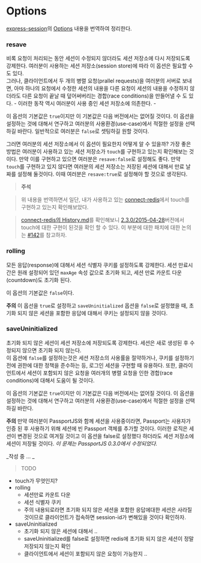 # Options

[express-session](https://github.com/expressjs/session)의 [Options](https://github.com/expressjs/session#options) 내용을 번역하여 정리한다.

### resave

비록 요청이 처리되는 동안 세션이 수정되지 않더라도 세션 저장소에 다시 저장되도록 강제한다.
여러분이 사용하는 세션 저장소(session store)에 따라 이 옵션은 필요할 수도 있다. <br />
그러나, 클라이언트에서 두 개의 병렬 요청(prallel requests)을 여러분의 서버로 보내면, 아마 하나의 요청에서 수정한 세션의 내용을 다른 요청이 세션의 내용을 수정하지 않더라도 다른 요청이 끝날 때 덮어써버리는 경합(race conditions)을 만들어낼 수 도 있다. - 이러한 동작 역시 여러분이 사용 중인 세션 저장소에 의존한다. -

이 옵션의 기본값은 `true`이지만 이 기본값은 다음 버전에서는 없어질 것이다. 이 옵션을 설정하는 것에 대해서 연구하고 여러분의 사용환경(use-case)에서 적절한 설정을 선택하길 바란다. 일반적으로 여러분은 `false`로 셋팅하길 원할 것이다.

그러면 여러분의 세션 저장소에서 이 옵션이 필요한지 어떻게 알 수 있을까? 가장 좋은 방법은 여러분이 사용하고 있는 세션 저장소가 `touch`를 구현하고 있는지 확인해보는 것이다. 만약 이를 구현하고 있으면 여러분은 `resave:false`로 설정해도 좋다. 만약 `touch`를 구현하고 있지 않다면 여러분의 세션 저장소는 저장된 세션에 대해서 만료 날짜를 설정해 둘것이다. 이때 여러분은 `resave:true`로 설정해야 할 것으로 생각된다.


> **주석**

> 위 내용을 번역하면서 일단, 내가 사용하고 있는 [connect-redis](https://github.com/tj/connect-redis)에서 touch를 구현하고 있는지 확인해보았다.

>[connect-redis의 History.md](https://github.com/tj/connect-redis/blob/master/History.md)를 확인해보니 [2.3.0/2015-04-28](https://github.com/tj/connect-redis/blob/master/History.md#230--2015-04-28)버전에서 touch에 대한 구현이 된것을 확인 할 수 있다. 이 부분에 대한 패치에 대한 논의는 [#142](https://github.com/tj/connect-redis/issues/142)를 참고하자.

### rolling

모든 응답(response)에 대해서 세션 식별자 쿠키를 설정하도록 강제한다. 세션 만료시간은 원래 설정되어 있던 `maxAge` 속성 값으로 초기화 되고, 세션 만료 카운트 다운(countdown)도 초기화 된다.

이 옵션의 기본값은 `false`이다.

**주의** 이 옵선을 `true`로 설정하고 `saveUninitialized` 옵션을 `false`로 설정했을 때, 초기화 되지 않은 세션을 포함한 응답에 대해서 쿠키는 설정되지 않을 것이다.

### saveUninitialized

초기화 되지 않은 세션이 세션 저장소에 저장되도록 강제한다. 세션은 새로 생성된 후 수정되지 않으면 초기화 되지 않는다. <br/>
이 옵션에 `false`를 설정하는것은 세션 저장소의 사용률을 절약하거나, 쿠키를 설정하기 전에 권한에 대한 정책을 준수하는 등, 로그인 세션을 구현할 때 유용하다. 또한, 클라이언트에서 세션이 포함되지 않은 요청을 여러개의 병렬 요청을 인한 경합(race conditions)에 대해서 도움이 될 것이다.

이 옵션의 기본값은 `true`이지만 이 기본값은 다음 버전에서는 없어질 것이다. 이 옵션을 설정하는 것에 대해서 연구하고 여러분의 사용환경(use-case)에서 적절한 설정을 선택하길 바란다.

**주의** 만약 여러분이 PassportJS와 함께 세션을 사용중이라면, Passport는 사용자가 인증 된 후 사용하기 위해 세션에 빈 Passport 객체를 추가할 것이다. 이러한 로직은 세션이 변경된 것으로 여겨질 것이고 이 옵션을 false로 설정했다 하더라도 세션 저장소에 세션이 저장될 것이다. _이 문제는 PassportJS 0.3.0에서 수정되었다._

_작성 중 ... _

> TODO
* touch가 무엇인지?
* rolling
  * 세션만료 카운트 다운
  * 세션 식별자 쿠키
  * 주의 내용되로라면 초기화 되지 않은 세션을 포함한 응답에대한 세션은 사라질 것이므로 클라이언트가 접속하면 session-id가 변해있을 것이다 확인하자.
* saveUninitialized
  * 초기화 되지 않은 세션에 대해서 ..
  * saveUninitialized를 false로 설정하면 redis에 초기화 되지 않은 세션이 정말 저장되지 않는지 확인
  * 클라이언트에서 세션이 포함되지 않은 요청이 가능한지 ..
